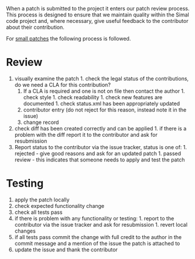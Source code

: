 When a patch is submitted to the project it enters our patch review process. This process is designed to ensure that we maintain quality within the Simal code project and, where necessary, give useful feedback to the contributor about their contribution.

For [small patches](ContributionProcess.md) the following process is followed.

# Review #

  1. visually examine the patch
    1. check the legal status of the contributions, do we need a CLA for this contribution?
      1. If a CLA is required and one is not on file then contact the author
    1. check style
    1. check readability
    1. check new features are documented
    1. check status.xml has been appropriately updated
      1. contributor entry (do not reject for this reason, instead note it in the issue)
      1. change record
  1. check diff has been created correctly and can be applied
    1. if there is a problem with the diff report it to the contributor and ask for resubmission
  1. Report status to the contributor via the issue tracker, status is one of:
    1. rejected - give good reasons and ask for an updated patch
    1. passed review - this indicates that someone needs to apply and test the patch

# Testing #

  1. apply the patch locally
  1. check expected functionality change
  1. check all tests pass
  1. if there is problem with any functionality or testing:
    1. report to the contributor via the issue tracker and ask for resubmission
    1. revert local changes
  1. if all tests pass commit the change with full credit to the author in the commit message and a mention of the issue the patch is attached to
  1. update the issue and thank the contributor